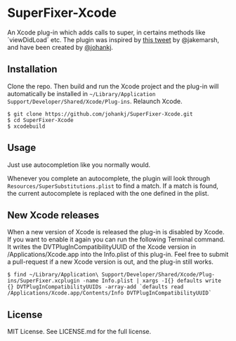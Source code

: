 # SuperFixer-Xcode

An Xcode plug-in which adds calls to super, in certains methods like ´viewDidLoad´ etc. The plugin was inspired by [this tweet](https://twitter.com/jakemarsh/status/651818475610968064) by @jakemarsh, and have been created by [@johankj](https://twitter.com/johankj).

## Installation

Clone the repo. Then build and run the Xcode project and the plug-in will automatically be installed in `~/Library/Application Support/Developer/Shared/Xcode/Plug-ins`. Relaunch Xcode.

```
$ git clone https://github.com/johankj/SuperFixer-Xcode.git
$ cd SuperFixer-Xcode
$ xcodebuild
```


## Usage

Just use autocompletion like you normally would.

Whenever you complete an autocomplete, the plugin will look through `Resources/SuperSubstitutions.plist` to find a match. If a match is found, the current autocomplete is replaced with the one defined in the plist.


## New Xcode releases

When a new version of Xcode is released the plug-in is disabled by Xcode.
If you want to enable it again you can run the following Terminal command. It writes the DVTPlugInCompatibilityUUID of the Xcode version in /Applications/Xcode.app into the Info.plist of this plug-in.
Feel free to submit a pull-request if a new Xcode version is out, and the plug-in still works.

```
$ find ~/Library/Application\ Support/Developer/Shared/Xcode/Plug-ins/SuperFixer.xcplugin -name Info.plist | xargs -I{} defaults write {} DVTPlugInCompatibilityUUIDs -array-add `defaults read /Applications/Xcode.app/Contents/Info DVTPlugInCompatibilityUUID`
```


## License

MIT License. See LICENSE.md for the full license.
